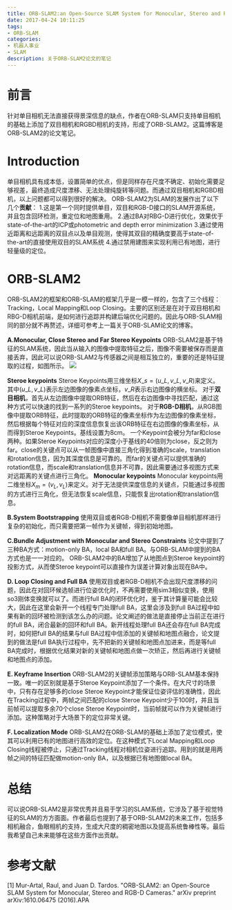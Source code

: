 ```yaml
---
title: ORB-SLAM2:an Open-Source SLAM System for Monocular, Stereo and RGB-D Cameras 论文笔记
date: 2017-04-24 10:11:25
tags:
- ORB-SLAM
categories:
- 机器人事业
- SLAM
description: 关于ORB-SLAM2论文的笔记
---
```

<!-- more -->

# 前言
针对单目相机无法直接获得景深信息的缺点，作者在ORB-SLAM只支持单目相机的基础上添加了双目相机和RGBD相机的支持，形成了ORB-SLAM2。这篇博客是ORB-SLAM2的论文笔记。


# Introduction
单目相机具有成本低，设置简单的优点，但是同样存在尺度不确定、初始化需要足够视差，最终造成尺度漂移、无法处理纯旋转等问题。而通过双目相机和RGBD相机，以上问题都可以得到很好的解决。
ORB-SLAM2为SLAM的发展作出了以下几个**贡献**：
1.这是第一个同时提供单目，双目和RGB-D接口的SLAM开源系统，并且包含回环检测，重定位和地图重用。
2.通过BA对RBG-D进行优化，效果优于state-of-the-art的ICP或photometric and depth error minimization
3.通过使用近距离和远距离的双目点以及单目观测，使得其双目的精确度要高于state-of-the-art的直接使用双目的SLAM系统
4.通过禁用建图来实现利用已有地图，进行轻量级的定位。

# ORB-SLAM2
ORB-SLAM2的框架和ORB-SLAM的框架几乎是一模一样的，包含了三个线程：Tracking，Local Mapping和Loop Closing。主要的区别还是在对于双目相机和RBG-D相机前端，是如何进行追踪并构建后端优化问题的。因此与ORB-SLAM相同的部分就不再赘述，详细可参考上一篇关于ORB-SLAM论文的博客。

**A.Monocular, Close Stereo and Far Stereo Keypoints**
ORB-SLAM2是基于特征的SLAM系统，因此当从输入的图像中提取特征之后，图像不需要被保存而是直接丢弃，因此可以说ORB-SLAM2与传感器之间是相互独立的，重要的还是特征提取的过程，如图所示。
![](1.png)

**Steroe keypoints**
Steroe Keypoints用三维坐标$X\_s=(u\_L, v\_L, v\_R)$来定义。其中$(u\_L, v\_L)$表示左边图像的像素点坐标，$v\_R$表示右边图像的横坐标。
对于**双目相机**，首先从左边图像中提取ORB特征，然后在右边图像中寻找匹配，通过这种方式可以快速的找到一系列的Steroe keypoints。
对于**RGB-D相机**，从RGB图像中提取ORB特征，此时提取的ORB特征的像素坐标作为左边图像的像素坐标，然后根据每个特征对应的深度信息恢复出该ORB特征在右边图像的像素坐标，从而得到Steroe Keypoints。基线设置为8cm。
一个Keypoint会被分为far和close两种。如果Steroe Keypoints对应的深度小于基线的40倍则为close，反之则为far。close的关键点可以从一帧图像中直接三角化得到准确的scale，translation和rotation信息，因为其深度信息是可靠的。而far的关键点可以提供准确的rotation信息，而scale和translation信息并不可靠，因此需要通过多视图方式来对远距离的关键点进行三角化。
**Monocular keypoints**
Monocular keypoints用二维坐标$X_m=(v_L,v_L)$来定义。对于无法提供深度信息的关键点，只能通过多视图的方式进行三角化，但无法恢复scale信息，只能恢复出rotation和translation信息。

**B.System Bootstrapping**
使用双目或者RGB-D相机不需要像单目相机那样进行复杂的初始化，而只需要把第一帧作为关键帧，得到初始地图。

**C.Bundle Adjustment with Monocular and Stereo Constraints**
论文中提到了三种BA方式：motion-only BA，local BA和full BA。与ORB-SLAM中提到的BA方式也是一一对应的。
ORB-SLAM2中的BA增加了从地图点到Steroe keypoint的投影方式，从而使Steroe keypoint可以直接作为误差计算对象出现在BA中。

**D. Loop Closing and Full BA**
使用双目或者RGB-D相机不会出现尺度漂移的问题，因此在对回环候选帧进行位姿优化时，不再需要使用sim3相似变换，使用so3刚体变换就可以了。而进行full BA的闭环优化时，鉴于其计算量可能会比较大，因此在这里会新开一个线程专门处理full BA，这里会涉及到full BA过程中如果有新的回环被检测到该怎么办的问题。论文阐述的做法是直接停止当前正在进行的full BA，闭合最新的回环和full BA。新开线程处理full BA还会存在full BA完成时，如何把full BA的结果与full BA过程中信添加的关键帧和地图点融合，论文提到的做法是full BA执行过程中，先不把新的关键帧和地图点加进来，而是等full BA完成时，根据优化结果对新的关键帧和地图点做一次矫正，然后再进行关键帧和地图点的添加。

**E. Keyframe Insertion**
ORB-SLAM2的关键帧添加策略与ORB-SLAM基本保持一致。唯一的区别就是基于Steroe Keypoint添加了一个条件。在大尺寸的场景中，只有存在足够多的close Steroe Keypoint才能保证位姿评估的准确性，因此在Tracking过程中，两帧之间匹配的close Steroe Keypoint少于100时，并且当前帧可以提取多余70个close Steroe Keypoint时，当前帧就可以作为关键帧进行添加。这种策略对于大场景下的定位非常关键。


**F. Localization Mode**
ORB-SLAM2在ORB-SLAM的基础上添加了定位模式，使其可以利用已有的地图进行高效的定位。在这种模式下Local Mapping和Loop Closing线程被停止，只通过Tracking线程对相机位姿进行追踪。用到的就是用两帧之间的特征匹配做motion-only BA，以及根据已有地图做local BA。


# 总结
可以说ORB-SLAM2是非常优秀并且易于学习的SLAM系统，它涉及了基于视觉特征的SLAM的方方面面。作者最后也提到了基于ORB-SLAM2的未来工作，包括多相机融合，鱼眼相机的支持，生成大尺度的稠密地图以及提高系统鲁棒性等。最后我希望自己未来能够在这些方面作出贡献。


# 参考文献
[1] Mur-Artal, Raul, and Juan D. Tardos. "ORB-SLAM2: an Open-Source SLAM System for Monocular, Stereo and RGB-D Cameras." arXiv preprint arXiv:1610.06475 (2016).APA	






